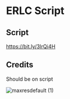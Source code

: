 # ERLC Script

## Script
https://bit.ly/3IrQi4H

## Credits
Should be on script

![maxresdefault (1)](https://user-images.githubusercontent.com/126212769/221065733-8c9b42d7-c31b-46d8-8b82-85178e8cb9f9.jpg)

